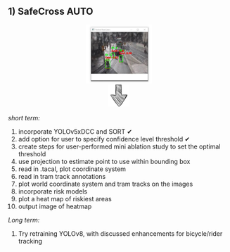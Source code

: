 

## **1) SafeCross AUTO**



<div align="center">
    <img src="../images/SafeCross AUTO.JPG" width="150" />
</div>


<div align="center">
    <img src="../images/down-arrow-png-down-arrow-sketch-free-icon-512.png" width="50" />
</div>








_short term:_
1. incorporate YOLOv5xDCC and SORT ✔
2. add option for user to specify confidence level threshold ✔
3. create steps for user-performed mini ablation study to set the optimal threshold
4. use projection to estimate point to use within bounding box
5. read in .tacal, plot coordinate system
6. read in tram track annotations
7. plot world coordinate system and tram tracks on the images
8. incorporate risk models
9. plot a heat map of riskiest areas
10. output image of heatmap




_Long term:_
1. Try retraining YOLOv8, with discussed enhancements for bicycle/rider tracking

